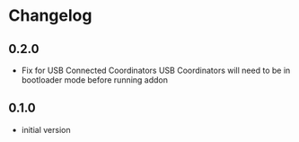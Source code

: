 # Changelog

## 0.2.0

- Fix for USB Connected Coordinators 
  USB Coordinators will need to be in bootloader mode before running addon

## 0.1.0

- initial version
